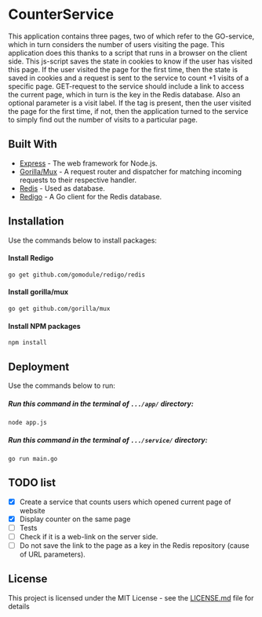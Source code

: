 # CounterService
This application contains three pages, two of which refer to the GO-service, which in turn considers the number of users visiting the page.
This application does this thanks to a script that runs in a browser on the client side. This js-script saves the state in cookies to know if the user has visited this page. If the user visited the page for the first time, then the state is saved in cookies and a request is sent to the service to count +1 visits of a specific page. GET-request to the service should include a link to access the current page, which in turn is the key in the Redis database. Also an optional parameter is a visit label. If the tag is present, then the user visited the page for the first time, if not, then the application turned to the service to simply find out the number of visits to a particular page.

## Built With
* [Express](https://www.npmjs.com/package/express) - The web framework for Node.js.
* [Gorilla/Mux](https://github.com/gorilla/mux/) - A request router and dispatcher for matching incoming requests to their respective handler.
* [Redis](https://redis.io/) - Used as database.
* [Redigo](https://github.com/gomodule/redigo) - A Go client for the Redis database.

## Installation
Use the commands below to install packages:
#### Install Redigo
```
go get github.com/gomodule/redigo/redis
```
#### Install gorilla/mux
```
go get github.com/gorilla/mux
```
#### Install NPM packages
```
npm install
```

## Deployment
Use the commands below to run:
##### Run this command in the terminal of ```.../app/``` directory:
```
node app.js
```
##### Run this command in the terminal of ```.../service/``` directory:
```
go run main.go
```

## TODO list
- [x] Сreate a service that counts users which opened current page of website
- [x] Display counter on the same page
- [ ] Tests
- [ ] Check if it is a web-link on the server side.
- [ ] Do not save the link to the page as a key in the Redis repository (cause of URL parameters).

## License
This project is licensed under the MIT License - see the [LICENSE.md](./LICENSE) file for details
